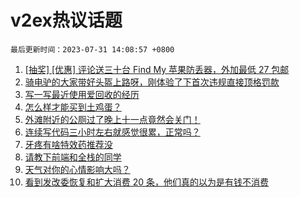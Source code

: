 # v2ex热议话题

`最后更新时间：2023-07-31 14:08:57 +0800`

1. [[抽奖] [优惠] 评论送三十台 Find My 苹果防丢器，外加最低 27 包邮](https://www.v2ex.com/t/961108)
1. [骑电驴的大家带好头盔上路呀，刚体验了下首次违规直接顶格罚款](https://www.v2ex.com/t/961093)
1. [写一写最近使用爱回收的经历](https://www.v2ex.com/t/960987)
1. [怎么样才能买到土鸡蛋？](https://www.v2ex.com/t/961089)
1. [外滩附近的公厕过了晚上十一点竟然会关门！](https://www.v2ex.com/t/961085)
1. [连续写代码三小时左右就感觉很累，正常吗？](https://www.v2ex.com/t/960969)
1. [牙疼有啥特效药推荐没](https://www.v2ex.com/t/961066)
1. [请教下前端和全栈的同学](https://www.v2ex.com/t/961053)
1. [天气对你的心情影响大吗？](https://www.v2ex.com/t/960956)
1. [看到发改委恢复和扩大消费 20 条，他们真的以为是有钱不消费](https://www.v2ex.com/t/961142)

